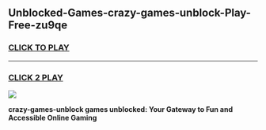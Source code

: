 
## Unblocked-Games-crazy-games-unblock-Play-Free-zu9qe
<h3>
<a href="https://premium76.site?title=crazy-games-unblock&ref=19M">CLICK TO PLAY</a></h3>
<hr>

<h3>
<a href="https://premium76.site?title=crazy-games-unblock&ref=19M">CLICK 2 PLAY</a>
  
</h3>

<a href="https://premium76.site?title=crazy-games-unblock&ref=19M"><img src="https://clearcache.store/games.png"></a>


**crazy-games-unblock games unblocked: Your Gateway to Fun and Accessible Online Gaming**
